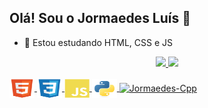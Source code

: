 ## Olá! Sou o Jormaedes Luís 👋


- 🌱 Estou estudando HTML, CSS e JS

<div align="center">
  <a href="https://github.com/Jormaedes">
  <img height="180em" src="https://github-readme-stats.vercel.app/api?username=Jormaedes&show_icons=true&theme=gruvbox&include_all_commits=true&count_private=true"/>
  <img height="180em" src="https://github-readme-stats.vercel.app/api/top-langs/?username=Jormaedes&layout=compact&langs_count=7&theme=gruvbox"/>
</div>

<div style="display: inline_block"><br>
<img align="center" alt="Jormaedes-HTML" height="30" width="40" src="https://raw.githubusercontent.com/devicons/devicon/master/icons/html5/html5-original.svg">
 <img align="center" alt="Jormaedes-CSS" height="30" width="40" src="https://raw.githubusercontent.com/devicons/devicon/master/icons/css3/css3-original.svg">
  <img align="center" alt="Jormaedes-Js" height="30" width="40" src="https://raw.githubusercontent.com/devicons/devicon/master/icons/javascript/javascript-plain.svg">
  
  <img align="center" alt="Jormaedes-Python" height="30" width="40" src="https://raw.githubusercontent.com/devicons/devicon/master/icons/python/python-original.svg">
  
   <img align="center" alt="Jormaedes-Cpp" height="30" width="40" src="https://cdn.jsdelivr.net/gh/devicons/devicon/icons/cplusplus/cplusplus-original.svg" />
   
##
